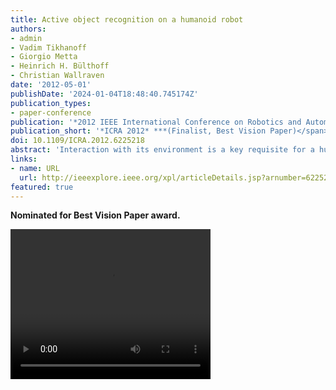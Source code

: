 ```yaml
---
title: Active object recognition on a humanoid robot
authors:
- admin
- Vadim Tikhanoff
- Giorgio Metta
- Heinrich H. Bülthoff
- Christian Wallraven
date: '2012-05-01'
publishDate: '2024-01-04T18:48:40.745174Z'
publication_types:
- paper-conference
publication: '*2012 IEEE International Conference on Robotics and Automation (ICRA)*'
publication_short: '*ICRA 2012* ***(Finalist, Best Vision Paper)</span>***'
doi: 10.1109/ICRA.2012.6225218
abstract: 'Interaction with its environment is a key requisite for a humanoid robot. Especially the ability to recognize and manipulate unknown objects is crucial to successfully work in natural environments. Visual object recognition, however, still remains a challenging problem, as three-dimensional objects often give rise to ambiguous, two-dimensional views. Here, we propose a perception-driven, multisensory exploration and recognition scheme to actively resolve ambiguities that emerge at certain viewpoints. We define an efficient method to acquire two-dimensional views in an object-centered task space and sample characteristic views on a view sphere. Information is accumulated during the recognition process and used to select actions expected to be most beneficial in discriminating similar objects. Besides visual information we take into account proprioceptive information to create more reliable hypotheses. Simulation and real-world results clearly demonstrate the efficiency of active, multisensory exploration over passive, visiononly recognition methods.'
links:
- name: URL
  url: http://ieeexplore.ieee.org/xpl/articleDetails.jsp?arnumber=6225218
featured: true
---
```

**Nominated for Best Vision Paper award.**



<video width="320" height="240" controls>
  <source src="Video.mp4" type="video/mp4">
</video>

